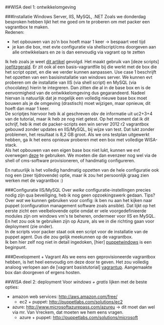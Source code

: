 ##WISA deel 1: ontwikkelomgeving

###Installatie Windows Server, IIS, MySQL, .NET
Zoals we donderdag besproken hebben lijkt het me goed om te proberen om met packer een vagrantbox te maken.  
Redenen:
* het opbouwen van zo'n box hoeft maar 1 keer -> bespaart veel tijd
* je kan die box, met evte configuratie via shellscript/cms doorgeven aan alle ontwikkelaars en ze is dan eenvoudig via vagrant op te zetten

Ik heb zoals je weet [dit artikel][tutorial virtualisatie] gevolgd. Het maakt gebruik van [deze scripts] [joefitzgerald]. Er zit ook al een basis-vagrantfile bij die werkt met de box die het script opzet, en die we verder kunnen aanpassen.
Use case 1 beschrijft het opzetten van een basisinstallatie van windows server. We kunnen evt proberen om de installatie van IIS (via shell script) en MySQL (via chocolatey) hierin te integreren. Dan zitten die al in de base box en is de eenvormigheid van de ontwikkelomgeving dus gegarandeerd. Nadeel hiervan is natuurlijk dat je mogelijk een volledig nieuwe base box moet bouwen als je de omgeving (drastisch) moet wijzigen, maar opnieuw, dit hoeft dan maar 1 keer.  
De scriptjes hiervoor heb ik al geschreven obv de informatie uit uc2+3+4 van de tutorial, maar ik heb ze nog niet getest.
Op het moment dat ik dit schrijf, heb ik met de packer-scripts een win server 2012 r2 vagrantbox gebouwd zonder updates en IIS/MySQL, bij wijze van test. Dat lukt zonder problemen, het resultaat is 8,2 GB groot. Als we ons testplan uitgewerkt hebben, ga ik het eens opnieuw proberen met een box met volledige WISA-stack.  
Als het opbouwen van een eigen base box niet lukt, kunnen we evt overwegen [deze][kensykora] te gebruiken. We moeten die dan evenzeer nog wel via de shell of cms-software provisioneren, of handmatig configureren.

En natuurlijk is het volledig handmatig opzetten van de hele configuratie ook nog een (zeer tijdrovende) optie, maar ik zou het persoonlijk graag zien werken met de vagrantbox :)

###Configuratie IIS/MySQL
Over _welke_ configuratie-instellingen precies nodig zijn qua beveiliging, heb ik nog geen opzoekingswerk gedaan. Tips?
Over _wat_ we kunnen gebruiken voor config: ik ben nu aan het kijken naar puppet (configuration management software zoals ansible). Dat lijkt op het eerste zicht een veelbelovende optie omdat er vele voorgedefinieerde modules zijn om windows vm's te beheren, ondermeer voor IIS en MySQL. En het zou ook te gebruiken zijn op Azure, als we in die richting gaan voor deployment (zie onder).  
In de scripts voor packer staat ook een script voor de installatie van de puppet agent. Dus die zou gelijk meekunnen op de vagrantbox.  
Ik ben hier zelf nog niet in detail ingedoken, [hier] [puppetwindows] is een beginpunt.

###Development + Vagrant
Als we eens een geprovisioneerde vagrantbox hebben, is het heel eenvoudig om deze door te geven. Het zou volledig analoog verlopen aan de [vagrant basistutorial] [vagrantup]. Aangemaakte box dan doorgeven of ergens hosten.

[tutorial virtualisatie]: http://www.developer.com/net/virtualize-your-windows-development-environments-with-vagrant-packer-and-chocolatey-part-1.html
[joefitzgerald]: https://github.com/joefitzgerald/packer-windows
[kensykora]: https://atlas.hashicorp.com/kensykora/boxes/windows_2012_r2_standard
[puppetwindows]: https://docs.puppetlabs.com/windows/
[vagrantup]: http://docs.vagrantup.com/v2/getting-started/index.html

##WISA deel 2: deployment
Voor *windows + gratis* lijken met de beste opties: 
* amazon web services: http://aws.amazon.com/free/
   * ec2 + puppet: http://puppetlabs.com/solutions/ec2
* azure: http://www.microsoftazurepass.com/azureu -> dit moet dan wel via mr. Van Vreckem, dat moeten we hem eens vragen.
   * azure + puppet: http://puppetlabs.com/solutions/microsoft
